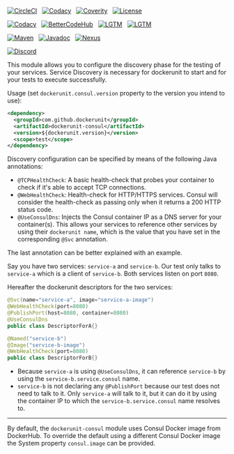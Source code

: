 [![CircleCI](https://img.shields.io/circleci/build/gh/dockerunit/dockerunit-consul/master.svg?style=flat)](https://circleci.com/gh/dockerunit/dockerunit-consul/tree/master)
&nbsp;
[![Codacy](https://img.shields.io/codacy/coverage/22445615da7d47e8b50e17f937ca9b49.svg?style=flat)](https://app.codacy.com/project/dockerunit/dockerunit-consul/dashboard)
&nbsp;
[![Coverity](https://img.shields.io/coverity/scan/18572.svg?style=flat)](https://scan.coverity.com/projects/dockerunit-dockerunit-consul)
&nbsp;
[![License](https://img.shields.io/github/license/dockerunit/dockerunit-consul.svg?style=flat)](https://choosealicense.com/licenses/apache-2.0/)

[![Codacy](https://img.shields.io/codacy/grade/22445615da7d47e8b50e17f937ca9b49.svg?style=flat&label=codacy)](https://app.codacy.com/project/dockerunit/dockerunit-consul/dashboard)
&nbsp;
[![BetterCodeHub](https://bettercodehub.com/edge/badge/dockerunit/dockerunit-consul?branch=master)](https://bettercodehub.com/)
&nbsp;
[![LGTM](https://img.shields.io/lgtm/grade/java/github/dockerunit/dockerunit-consul.svg?style=flat&label=lgtm)](https://lgtm.com/projects/g/dockerunit/dockerunit-consul/context:java)
&nbsp;
[![LGTM](https://img.shields.io/lgtm/alerts/github/dockerunit/dockerunit-consul.svg?style=flat&label=lgtm)](https://lgtm.com/projects/g/dockerunit/dockerunit-consul/alerts)

[![Maven](https://img.shields.io/maven-central/v/com.github.dockerunit/dockerunit-consul.svg?style=flat)](https://search.maven.org/search?q=g:com.github.dockerunit%20AND%20a:dockerunit-consul&core=gav)
&nbsp;
[![Javadoc](https://javadoc.io/badge/com.github.dockerunit/dockerunit-consul.svg)](https://www.javadoc.io/doc/com.github.dockerunit/dockerunit-consul)
&nbsp;
[![Nexus](https://img.shields.io/nexus/s/https/oss.sonatype.org/com.github.dockerunit/dockerunit-consul.svg?style=flat)](https://oss.sonatype.org/index.html#nexus-search;gav~com.github.dockerunit~dockerunit-consul~~~)

[![Discord](https://img.shields.io/discord/587583543081959435.svg?style=flat)](https://discordapp.com/channels/587583543081959435/587583543081959437)

This module allows you to configure the discovery phase for the testing of your services.
Service Discovery is necessary for dockerunit to start and for your tests to execute successfully.

Usage (set `dockerunit.consul.version` property to the version you intend to use):
```xml
<dependency>
  <groupId>com.github.dockerunit</groupId>
  <artifactId>dockerunit-consul</artifactId>
  <version>${dockerunit.version}</version>
  <scope>test</scope>
</dependency>
```


Discovery configuration can be specified by means of the following Java annotations:

- `@TCPHealthCheck`: A basic health-check that probes your container to check if it's
able to accept TCP connections.
- `@WebHealthCheck`: Health-check for HTTP/HTTPS services. Consul will consider the health-check as passing only
when it returns a 200 HTTP status code.
- `@UseConsulDns`: Injects the Consul container IP as a DNS server for your container(s). This allows
your services to reference other services by using their `dockerunit name`, which is the value
that you have set in the corresponding `@Svc` annotation.

The last annotation can be better explained with an example.

Say you have two services: `service-a` and `service-b`.
Our test only talks to `service-a` which is a client of `service-b`.
Both services listen on port `8080`.

Hereafter the dockerunit descriptors for the two services:

```java
@Svc(name="service-a", image="service-a-image")
@WebHealthCheck(port=8080)
@PublishPort(host=8080, container=8080)
@UseConsulDns
public class DescriptorForA{}

@Named("service-b")
@Image("service-b-image")
@WebHealthCheck(port=8080)
public class DescriptorForB{}
```
- Because `service-a` is using `@UseConsulDns`, it can reference `service-b`
by using the `service-b.service.consul` name.
- `service-b` is not declaring any `@PublishPort` because our test does not need to talk to it.
Only `service-a` will talk to it, but it can do it by using the container IP to which
the `service-b.service.consul` name resolves to.

---
By default, the `dockerunit-consul` module uses Consul Docker image from DockerHub.
To override the default using a different Consul Docker image the System property `consul.image` can be provided.
